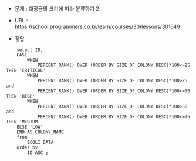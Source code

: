 + 문제 : 대장균의 크기에 따라 분류하기 2
+ URL : https://school.programmers.co.kr/learn/courses/30/lessons/301649

+ 정답
```   
    select ID,
    CASE 
        WHEN 
            PERCENT_RANK() OVER (ORDER BY SIZE_OF_COLONY DESC)*100<=25 THEN 'CRITICAL'
        WHEN 
            PERCENT_RANK() OVER (ORDER BY SIZE_OF_COLONY DESC)*100>25 and 
            PERCENT_RANK() OVER (ORDER BY SIZE_OF_COLONY DESC)*100<=50 THEN 'HIGH'
        WHEN 
            PERCENT_RANK() OVER (ORDER BY SIZE_OF_COLONY DESC)*100>50 and 
            PERCENT_RANK() OVER (ORDER BY SIZE_OF_COLONY DESC)*100<=75 THEN 'MEDIUM'
    ELSE 'LOW' 
    END AS COLONY_NAME 
    from  
        ECOLI_DATA 
    order by 
        ID ASC ;
    
```   







